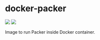 # docker-packer
[![](https://images.microbadger.com/badges/image/breakingpitt/docker-packer.svg)](https://microbadger.com/images/breakingpitt/docker-packer "Get your own image badge on microbadger.com")
[![](https://images.microbadger.com/badges/version/breakingpitt/docker-packer.svg)](https://microbadger.com/images/breakingpitt/docker-packer "Get your own version badge on microbadger.com")

Image to run Packer inside Docker container.
